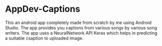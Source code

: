 # AppDev-Captions
This an android app completely made from scratch by me using Android Studio.
The app provides you captions from various songs by various song writers.
The app uses a NeuralNetwork API Keras which helps in predicting a suitable csaption to uploaded image.
